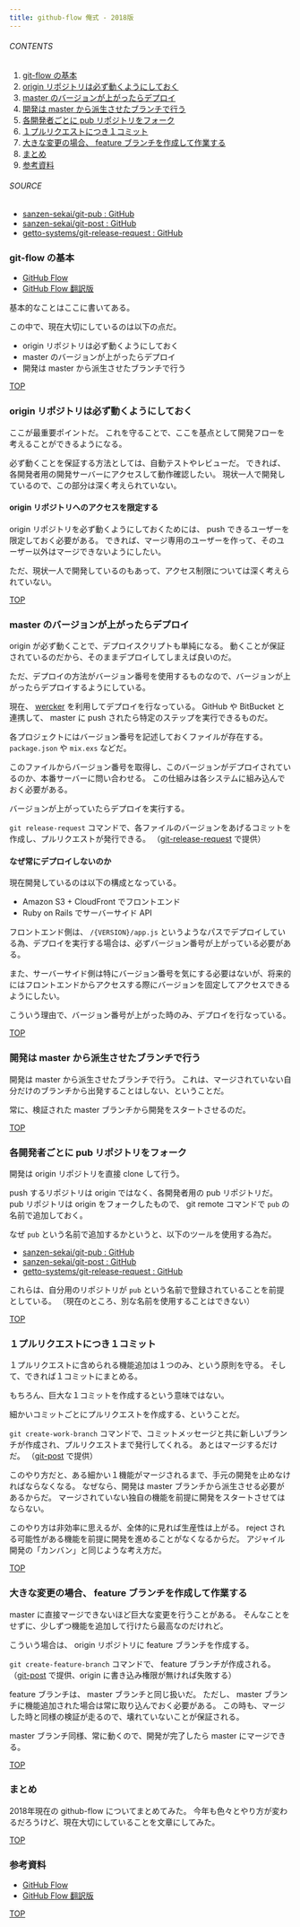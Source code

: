 ```yaml
---
title: github-flow 俺式 - 2018版
---
```

<a id="top"></a>

###### CONTENTS

1. [git-flow の基本](#git-flow)
1. [origin リポジトリは必ず動くようにしておく](#keep-origin-safe)
1. [master のバージョンが上がったらデプロイ](#deploy-when-version-up)
1. [開発は master から派生させたブランチで行う](#develop-from-master)
1. [各開発者ごとに pub リポジトリをフォーク](#pub-repository)
1. [１プルリクエストにつき１コミット](#pull-request)
1. [大きな変更の場合、 feature ブランチを作成して作業する](#feature-branch)
1. [まとめ](#postscript)
1. [参考資料](#reference)

###### SOURCE

- [sanzen-sekai/git-pub : GitHub](https://github.com/sanzen-sekai/git-pub)
- [sanzen-sekai/git-post : GitHub](https://github.com/sanzen-sekai/git-post)
- [getto-systems/git-release-request : GitHub](https://github.com/getto-systems/git-release-request)


<a id="git-flow"></a>
### git-flow の基本

- [GitHub Flow](http://scottchacon.com/2011/08/31/github-flow.html)
- [GitHub Flow 翻訳版](https://gist.github.com/Gab-km/3705015)

基本的なことはここに書いてある。

この中で、現在大切にしているのは以下の点だ。

- origin リポジトリは必ず動くようにしておく
- master のバージョンが上がったらデプロイ
- 開発は master から派生させたブランチで行う


[TOP](#top)
<a id="keep-origin-safe"></a>
### origin リポジトリは必ず動くようにしておく

ここが最重要ポイントだ。
これを守ることで、ここを基点として開発フローを考えることができるようになる。

必ず動くことを保証する方法としては、自動テストやレビューだ。
できれば、各開発者用の開発サーバーにアクセスして動作確認したい。
現状一人で開発しているので、この部分は深く考えられていない。

#### origin リポジトリへのアクセスを限定する

origin リポジトリを必ず動くようにしておくためには、 push できるユーザーを限定しておく必要がある。
できれば、マージ専用のユーザーを作って、そのユーザー以外はマージできないようにしたい。

ただ、現状一人で開発しているのもあって、アクセス制限については深く考えられていない。


[TOP](#top)
<a id="deploy-when-version-up"></a>
### master のバージョンが上がったらデプロイ

origin が必ず動くことで、デプロイスクリプトも単純になる。
動くことが保証されているのだから、そのままデプロイしてしまえば良いのだ。

ただ、デプロイの方法がバージョン番号を使用するものなので、バージョンが上がったらデプロイするようにしている。

現在、 [wercker](http://www.wercker.com/) を利用してデプロイを行なっている。
GitHub や BitBucket と連携して、 master に push されたら特定のステップを実行できるものだ。

各プロジェクトにはバージョン番号を記述しておくファイルが存在する。
`package.json` や `mix.exs` などだ。

このファイルからバージョン番号を取得し、このバージョンがデプロイされているのか、本番サーバーに問い合わせる。
この仕組みは各システムに組み込んでおく必要がある。

バージョンが上がっていたらデプロイを実行する。

`git release-request` コマンドで、各ファイルのバージョンをあげるコミットを作成し、プルリクエストが発行できる。
（[git-release-request](https://github.com/getto-systems/git-release-request) で提供）

#### なぜ常にデプロイしないのか

現在開発しているのは以下の構成となっている。

- Amazon S3 + CloudFront でフロントエンド
- Ruby on Rails でサーバーサイド API

フロントエンド側は、 `/{VERSION}/app.js` というようなパスでデプロイしている為、デプロイを実行する場合は、必ずバージョン番号が上がっている必要がある。

また、サーバーサイド側は特にバージョン番号を気にする必要はないが、将来的にはフロントエンドからアクセスする際にバージョンを固定してアクセスできるようにしたい。

こういう理由で、バージョン番号が上がった時のみ、デプロイを行なっている。


[TOP](#top)
<a id="develop-from-master"></a>
### 開発は master から派生させたブランチで行う

開発は master から派生させたブランチで行う。
これは、マージされていない自分だけのブランチから出発することはしない、ということだ。

常に、検証された master ブランチから開発をスタートさせるのだ。


[TOP](#top)
<a id="pub-repository"></a>
### 各開発者ごとに pub リポジトリをフォーク

開発は origin リポジトリを直接 clone して行う。

push するリポジトリは origin ではなく、各開発者用の pub リポジトリだ。
pub リポジトリは origin をフォークしたもので、 git remote コマンドで `pub` の名前で追加しておく。

なぜ `pub` という名前で追加するかというと、以下のツールを使用する為だ。

- [sanzen-sekai/git-pub : GitHub](https://github.com/sanzen-sekai/git-pub)
- [sanzen-sekai/git-post : GitHub](https://github.com/sanzen-sekai/git-post)
- [getto-systems/git-release-request : GitHub](https://github.com/getto-systems/git-release-request)

これらは、自分用のリポジトリが `pub` という名前で登録されていることを前提としている。
（現在のところ、別な名前を使用することはできない）


[TOP](#top)
<a id="pull-request"></a>
### １プルリクエストにつき１コミット

１プルリクエストに含められる機能追加は１つのみ、という原則を守る。
そして、できれば１コミットにまとめる。

もちろん、巨大な１コミットを作成するという意味ではない。

細かいコミットごとにプルリクエストを作成する、ということだ。

`git create-work-branch` コマンドで、コミットメッセージと共に新しいブランチが作成され、プルリクエストまで発行してくれる。
あとはマージするだけだ。
（[git-post](https://github.com/sanzen-sekai/git-post) で提供）

このやり方だと、ある細かい１機能がマージされるまで、手元の開発を止めなければならなくなる。
なぜなら、開発は master ブランチから派生させる必要があるからだ。
マージされていない独自の機能を前提に開発をスタートさせてはならない。

このやり方は非効率に思えるが、全体的に見れば生産性は上がる。
reject される可能性がある機能を前提に開発を進めることがなくなるからだ。
アジャイル開発の「カンバン」と同じような考え方だ。


[TOP](#top)
<a id="feature-branch"></a>
### 大きな変更の場合、 feature ブランチを作成して作業する

master に直接マージできないほど巨大な変更を行うことがある。
そんなことをせずに、少しずつ機能を追加して行けたら最高なのだけれど。

こういう場合は、 origin リポジトリに feature ブランチを作成する。

`git create-feature-branch` コマンドで、 feature ブランチが作成される。
（[git-post](https://github.com/sanzen-sekai/git-post) で提供、origin に書き込み権限が無ければ失敗する）

feature ブランチは、 master ブランチと同じ扱いだ。
ただし、 master ブランチに機能追加された場合は常に取り込んでおく必要がある。
この時も、マージした時と同様の検証が走るので、壊れていないことが保証される。

master ブランチ同様、常に動くので、開発が完了したら master にマージできる。


[TOP](#top)
<a id="postscript"></a>
### まとめ

2018年現在の github-flow についてまとめてみた。
今年も色々とやり方が変わるだろうけど、現在大切にしていることを文章にしてみた。


[TOP](#top)
<a id="reference"></a>
### 参考資料

- [GitHub Flow](http://scottchacon.com/2011/08/31/github-flow.html)
- [GitHub Flow 翻訳版](https://gist.github.com/Gab-km/3705015)


[TOP](#top)
